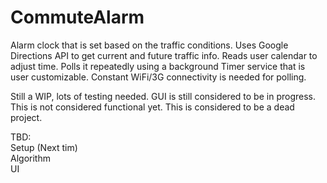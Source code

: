 # CommuteAlarm
Alarm clock that is set based on the traffic conditions. Uses Google Directions API to get current and future traffic info. Reads user calendar to adjust time. Polls it repeatedly using a background Timer service that is user customizable. Constant WiFi/3G connectivity is needed for polling.

Still a WIP, lots of testing needed. GUI is still considered to be in progress. This is not considered  functional yet. This is considered to be a dead project.

TBD: <br/>
Setup (Next tim)<br/>
Algorithm <br/>
UI <br/>
